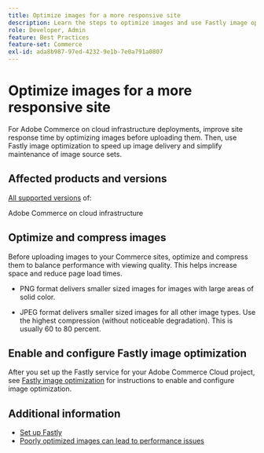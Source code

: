 ```yaml
---
title: Optimize images for a more responsive site
description: Learn the steps to optimize images and use Fastly image optimization to optimize response time on your Adobe Commerce sites.
role: Developer, Admin
feature: Best Practices
feature-set: Commerce
exl-id: ada8b987-97ed-4232-9e1b-7e0a791a0807
---
```

# Optimize images for a more responsive site

For Adobe Commerce on cloud infrastructure deployments, improve site response time by optimizing images before uploading them. Then, use Fastly image optimization to speed up image delivery and simplify maintenance of image source sets.

## Affected products and versions

[All supported versions](../../../release/versions.md) of:

Adobe Commerce on cloud infrastructure


## Optimize and compress images

Before uploading images to your Commerce sites, optimize and compress them to balance performance with viewing quality. This helps increase space and reduce page load times.

- PNG format delivers smaller sized images for images with large areas of solid color.
  
- JPEG format delivers smaller sized images for all other image types. Use the highest compression (without noticeable degradation). This is usually 60 to 80 percent.

## Enable and configure Fastly image optimization

After you set up the Fastly service for your Adobe Commerce Cloud project, see [Fastly image optimization](https://devdocs.magento.com/cloud/cdn/fastly-image-optimization.html) for instructions to enable and configure image optimization.

## Additional information

- [Set up Fastly](https://devdocs.magento.com/cloud/cdn/configure-fastly.html)
- [Poorly optimized images can lead to performance issues](https://experienceleague.adobe.com/docs/commerce-knowledge-base/kb/troubleshooting/miscellaneous/file-storage-low-specific-page-loads-are-slow.html)
